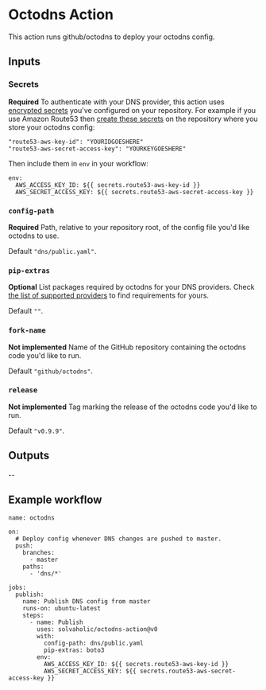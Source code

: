 # Octodns Action

This action runs github/octodns to deploy your octodns config.

## Inputs

### Secrets

**Required** To authenticate with your DNS provider, this action uses [encrypted secrets](https://help.github.com/actions/configuring-and-managing-workflows/creating-and-storing-encrypted-secrets#about-encrypted-secrets) you've configured on your repository. For example if you use Amazon Route53 then [create these secrets](https://help.github.com/actions/configuring-and-managing-workflows/creating-and-storing-encrypted-secrets#creating-encrypted-secrets) on the repository where you store your octodns config:

    "route53-aws-key-id": "YOURIDGOESHERE"
    "route53-aws-secret-access-key": "YOURKEYGOESHERE"

Then include them in `env` in your workflow:

```
env:
  AWS_ACCESS_KEY_ID: ${{ secrets.route53-aws-key-id }}
  AWS_SECRET_ACCESS_KEY: ${{ secrets.route53-aws-secret-access-key }}
```

### `config-path`

**Required** Path, relative to your repository root, of the config file you'd like octodns to use.

Default `"dns/public.yaml"`.

### `pip-extras`

**Optional** List packages required by octodns for your DNS providers. Check [the list of supported providers](https://github.com/github/octodns#supported-providers) to find requirements for yours.

Default `""`.

### `fork-name`

**Not implemented** Name of the GitHub repository containing the octodns code you'd like to run.

Default `"github/octodns"`.

### `release`

**Not implemented** Tag marking the release of the octodns code you'd like to run.

Default `"v0.9.9"`.

## Outputs

--

## Example workflow

```
name: octodns

on:
  # Deploy config whenever DNS changes are pushed to master.
  push:
    branches:
      - master
    paths:
      - 'dns/*'

jobs:
  publish:
    name: Publish DNS config from master
    runs-on: ubuntu-latest
    steps:
      - name: Publish
        uses: solvaholic/octodns-action@v0
        with:
          config-path: dns/public.yaml
          pip-extras: boto3
        env:
          AWS_ACCESS_KEY_ID: ${{ secrets.route53-aws-key-id }}
          AWS_SECRET_ACCESS_KEY: ${{ secrets.route53-aws-secret-access-key }}
```

